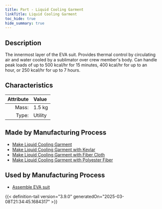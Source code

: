 ```yaml
---
title: Part - Liquid Cooling Garment
linkTitle: Liquid Cooling Garment
toc_hide: true
hide_summary: true
---
```

<!-- This is generated by the MarsSim HelpGenertor, do not edit. -->

## Description
The innermost layer of the EVA suit. Provides thermal control&#10;&#9;&#9;&#9;by circulating air and water cooled by a sublimator over crew member&#39;s&#10;&#9;&#9;&#9;body. Can handle peak loads of up to 500 kcal/hr for 15 minutes, &#10;&#9;&#9;&#9;400 kcal/hr for up to an hour, or 250 kcal/hr for up to 7 hours.&#9;&#9;&#9;&#10;&#9;&#9;

## Characteristics

| Attribute      | Value |
|--------:|:------|
|Mass:|1.5 kg|
|Type:|Utility|

## Made by Manufacturing Process

- [Make Liquid Cooling Garment](/docs/definitions/process/make-liquid-cooling-garment)
- [Make Liquid Cooling Garment with Kevlar](/docs/definitions/process/make-liquid-cooling-garment-with-kevlar)
- [Make Liquid Cooling Garment with Fiber Cloth](/docs/definitions/process/make-liquid-cooling-garment-with-fiber-cloth)
- [Make Liquid Cooling Garment with Polyester Fiber](/docs/definitions/process/make-liquid-cooling-garment-with-polyester-fiber)

## Used by Manufacturing Process

- [Assemble EVA suit](/docs/definitions/process/assemble-eva-suit)



{{< definition-tail version="3.9.0" generatedOn="2025-03-08T21:34:45.1684317" >}}



